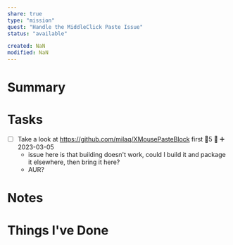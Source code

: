 ```yaml
---
share: true
type: "mission"
quest: "Handle the MiddleClick Paste Issue"
status: "available"

created: NaN 
modified: NaN
---
```

 
# Summary

# Tasks
- [ ] Take a look at https://github.com/milaq/XMousePasteBlock first 🥄5 🔼 ➕ 2023-03-05
	- issue here is that building doesn't work, could I build it and package it elsewhere, then bring it here?
	- AUR?

# Notes

# Things I've Done
